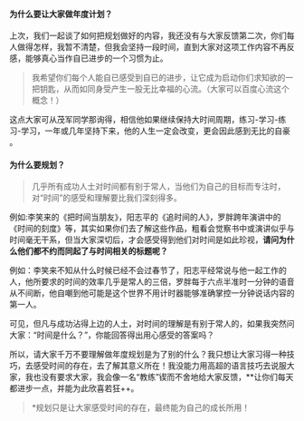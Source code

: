 #### 为什么要让大家做年度计划？



上次，我们一起谈了如何把规划做好的内容，我还没有与大家反馈第二次，你们每人做得怎样，我暂不清楚，但我会坚持一段时间，直到大家对这项工作内容不再反感，能够真心当作自已进步的一个习惯为止。



> 我希望你们每个人能自已感受到自已的进步，让它成为启动你们求知欲的一把钥匙，从而如同身受产生一股无比幸福的心流。（大家可以百度心流这个概念！）



这点大家可从茂军同学那询得，相信他如果继续保持大时间周期，练习-学习-练习-学习，一年或几年坚持下来，他的人生一定会改变，更会因此感到无比的自豪 。



#### 为什么要规划？



> 几乎所有成功人士对时间都有别于常人，当他们为自己的目标而专注时，对“时间”的感受和理解要比我们深刻得多。



例如:李笑来的《把时间当朋友》，阳志平的《追时间的人》，罗胖跨年演讲中的《时间的刻度》等，其实如果你们去了解这些作品，粗看会觉察书中或演讲似乎与时间毫无干系，但当大家深切后，才会感受得到他们对时间是如此珍视，**请问为什么他们都不约而同起了与时间相关的标题呢？**

例如：李笑来不知从什么时候已经不会过春节了，阳志平经常说与他一起工作的人，他所要求的时间的效率几乎是常人的三倍，罗胖每于六点半准时一分钟的语音从不间断，他自嘲到他可能是这个世界不用计时器能够准确掌控一分钟说话内容的第一人。



可见，但凡与成功沾得上边的人土，对时间的理解是有别于常人的，如果我突然问大家：“时间是什么？”，你能回答得出用心感受的答案吗？



所以，请大家千万不要理解做年度规划是为了别的什么？我只想让大家习得一种技巧，去感受时间的存在，去了解其意义所在！我没能力用高超的语言技巧去说服大家，我也没有要求大家，我会像一名“教练”锲而不舍地给大家反馈，**让你们每天都进步一点，并能为此欣喜若狂++。



>*规划只是让大家感受时间的存在，最终能为自己的成长所用！ 
